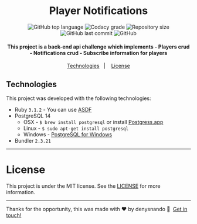 <h1 align="center">
    Player Notifications
</h1>

<p align="center">
  <img alt="GitHub top language" src="https://img.shields.io/github/languages/top/alexandreh92/react-code-exercise">


  <img alt="Codacy grade" src="https://img.shields.io/codacy/grade/22c3be622b5d42e58c97fdd70dd127fc">


  <img alt="Repository size" src="https://img.shields.io/github/repo-size/alexandreh92/react-code-exercise">


  <img alt="GitHub last commit" src="https://img.shields.io/github/last-commit/alexandreh92/react-code-exercise">

  <img alt="GitHub" src="https://img.shields.io/github/license/alexandreh92/react-code-exercise">
</p>

<h4 align="center">
  This project is a back-end api challenge which implements
  - Players crud
  - Notifications crud
  - Subscribe information for players
</h4>

<p align="center">
  <a href="#technologies">Technologies</a>&nbsp;&nbsp;&nbsp;|&nbsp;&nbsp;&nbsp;
  <a href="#license">License</a>
</p>

## Technologies

This project was developed with the following technologies:

* Ruby `3.1.2` - You can use [ASDF](https://asdf-vm.com/guide/getting-started.html)
* PostgreSQL 14
  * OSX - `$ brew install postgresql` or install [Postgress.app](http://postgresapp.com/)
  * Linux - `$ sudo apt-get install postgresql`
  * Windows - [PostgreSQL for Windows](http://www.postgresql.org/download/windows/)
* Bundler `2.3.21`
---

# License

This project is under the MIT license. See the [LICENSE](https://github.com/alexandreh92/react-code-exercise/blob/master/LICENSE) for more information.

---

Thanks for the opportunity, this was made with ♥&nbsp;by denysnando :wave:&nbsp; [Get in touch!](https://www.linkedin.com/in/%F0%9F%91%8B-denys-santos-a5929823/)
